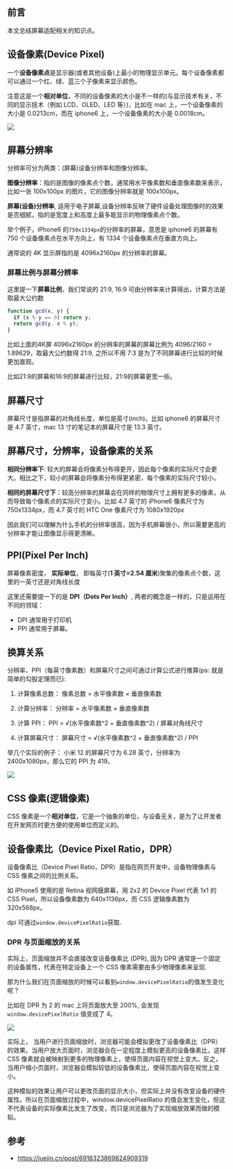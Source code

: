 ## 前言

本文总结屏幕适配相关的知识点。
## 设备像素(Device Pixel)

一个**设备像素点**是显示器(或者其他设备)上最小的物理显示单元。每个设备像素都可以通过一个红、绿、蓝三个子像素来显示颜色。

注意这是一个**相对单位**，不同的设备像素的大小是不一样的(与显示技术有关，不同的显示技术（例如 LCD、OLED、LED 等）)，比如在 mac 上，一个设备像素的大小是 0.0213cm，而在 iphone6 上，一个设备像素的大小是 0.0018cm。

![](https://cdn.jsdelivr.net/gh/chenxiaoyao6228/cloudimg@main/2023/device-pixel.png)

## 屏幕分辨率

分辨率可分为两类：(屏幕)设备分辨率和图像分辨率。

**图像分辨率**：指的是图像的像素点个数，通常用水平像素数和垂直像素数来表示，比如一张 100x100px 的图片，它的图像分辨率就是 100x100px。

**屏幕(设备)分辨率**, 适用于电子屏幕,设备分辨率反映了硬件设备处理图像时的效果是否细腻，指的是宽度上和高度上最多能显示的物理像素点个数。

举个例子，iPhone6 的`750x1334px`的分辨率的屏幕，意思是 iphone6 的屏幕有 750 个设备像素点在水平方向上，有 1334 个设备像素点在垂直方向上。

通常说的 4K 显示屏指的是 4096x2160px 的分辨率的屏幕。

### 屏幕比例与屏幕分辨率

这里提一下**屏幕比例**，我们常说的 21:9, 16:9 可由分辨率来计算得出，计算方法是取最大公约数
```js
function gcd(x, y) {
  if (x % y == 0) return y;
  return gcd(y, x % y);
}
```

比如上面的4K屏 4096x2160px 的分辨率的屏幕的屏幕比例为 4096/2160 = 1.89629，取最大公约数得 21:9, 之所以不用 7:3 是为了不同屏幕进行比较的时候更加直观。

比如21:9的屏幕和16:9的屏幕进行比较，21:9的屏幕更宽一些。

## 屏幕尺寸

屏幕尺寸是指屏幕的对角线长度，单位是英寸(inch)。比如 iphone6 的屏幕尺寸是 4.7 英寸，mac 13 寸的笔记本的屏幕尺寸是 13.3 英寸。

## 屏幕尺寸，分辨率，设备像素的关系

**相同分辨率下**: 较大的屏幕会将像素分布得更开，因此每个像素的实际尺寸会更大。相比之下，较小的屏幕会将像素分布得更紧密，每个像素的实际尺寸较小。

**相同的屏幕尺寸下**：较高分辨率的屏幕会在同样的物理尺寸上拥有更多的像素，从而导致每个像素点的实际尺寸变小。比如 4.7 英寸的 iPhone6 像素尺寸为 750x1334px，而 4.7 英寸的 HTC One 像素尺寸为 1080x1920px

因此我们可以理解为什么手机的分辨率很高，因为手机屏幕很小，所以需要更高的分辨率才能让图像显示得更清晰。

## PPI(Pixel Per Inch)

屏幕像素密度， **实际单位**， 即每英寸(**1 英寸=2.54 厘米**)聚集的像素点个数，这里的一英寸还是对角线长度

这里还需要提一下的是 **DPI（Dots Per Inch）**, 两者的概念是一样的，只是运用在不同的领域：

- DPI 通常用于打印机
- PPI 通常用于屏幕。

## 换算关系

分辨率、PPI（每英寸像素数）和屏幕尺寸之间可通过计算公式进行推算(ps: 就是简单的勾股定理而已):

1. 计算像素总数：
   像素总数 = 水平像素数 × 垂直像素数

1. 计算分辨率：
   分辨率 = 水平像素数 × 垂直像素数

1. 计算 PPI：
   PPI = √(水平像素数^2 + 垂直像素数^2) / 屏幕对角线尺寸

1. 计算屏幕尺寸：
   屏幕尺寸 = √(水平像素数^2 + 垂直像素数^2) / PPI

举几个实际的例子： 小米 12 的屏幕尺寸为 6.28 英寸，分辨率为 2400x1080px，那么它的 PPI 为 419。

![](https://cdn.jsdelivr.net/gh/chenxiaoyao6228/cloudimg@main/2023/xiaomi-12-ppi.png)

## CSS 像素(逻辑像素)

CSS 像素是一个**相对单位**，它是一个抽象的单位，与设备无关，是为了让开发者在开发网页时更方便的使用单位而定义的。

## 设备像素比（Device Pixel Ratio，DPR）

设备像素比（Device Pixel Ratio，DPR）是指在网页开发中，设备物理像素与 CSS 像素之间的比例关系。

如 iPhone5 使用的是 Retina 视网膜屏幕，用 2x2 的 Device Pixel 代表 1x1 的 CSS Pixel，所以设备像素数为 640x1136px，而 CSS 逻辑像素数为 320x568px。

dpi 可通过`window.devicePixelRatio`获取.

### DPR 与页面缩放的关系

实际上，页面缩放并不会直接改变设备像素比 (DPR), 因为 DPR 通常是一个固定的设备属性，代表在特定设备上一个 CSS 像素需要由多少物理像素来呈现.

那为什么我们在页面缩放的时候可以看到`window.devicePixelRatio`的值发生变化呢？

比如在 DPR 为 2 的 mac 上将页面放大至 200%, 会发现 `window.devicePixelRatio` 值变成了 4。

![](https://cdn.jsdelivr.net/gh/chenxiaoyao6228/cloudimg@main/2023/dpr-with-page-scale.png)

实际上， 当用户进行页面缩放时，浏览器可能会模拟更改了设备像素比（DPR）的效果。当用户放大页面时，浏览器会在一定程度上模拟更高的设备像素比，这样 CSS 像素就会被映射到更多的物理像素上，使得页面内容在视觉上变大。反之，当用户缩小页面时，浏览器会模拟较低的设备像素比，使得页面内容在视觉上变小。

这种模拟的效果让用户可以更改页面的显示大小，但实际上并没有改变设备的硬件属性。所以在页面缩放过程中，window.devicePixelRatio 的值会发生变化，但这不代表设备的实际像素比发生了改变，而只是浏览器为了实现缩放效果而做的模拟。


## 参考

- https://juejin.cn/post/6918323869824909319